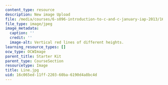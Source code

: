 ```yaml
---
content_type: resource
description: New image Upload
file: /media/courses/6-s096-introduction-to-c-and-c-january-iap-2013/16c065ed11ff220360ba6190d4a8bc4d_Line.jpg
file_type: image/jpeg
image_metadata:
  caption: ''
  credit: ''
  image-alt: Vertical red lines of different heights.
learning_resource_types: []
ocw_type: OCWImage
parent_title: Starter Kit
parent_type: CourseSection
resourcetype: Image
title: Line.jpg
uid: 16c065ed-11ff-2203-60ba-6190d4a8bc4d
---
```

